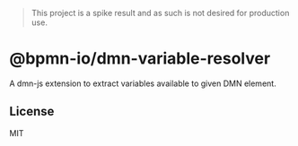 > This project is a spike result and as such is not desired for production use.

# @bpmn-io/dmn-variable-resolver

A dmn-js extension to extract variables available to given DMN element.

## License

MIT

